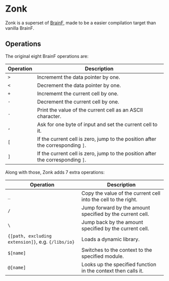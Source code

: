 # Zonk

Zonk is a superset of [BrainF](https://en.wikipedia.org/wiki/Brainfuck), made to be a easier compilation target than vanilla BrainF.

## Operations

The original eight BrainF operations are:

Operation | Description
--------- | -----------
`>` | Incrememt the data pointer by one.
`<` | Decrement the data pointer by one.
`+` | Incrememt the current cell by one.
`-` | Decrement the current cell by one.
`.` | Print the value of the current cell as an ASCII character.
`,` | Ask for one byte of input and set the current cell to it.
`[` | If the current cell is zero, jump to the position after the corresponding `]`.
`]` | If the current cell is zero, jump to the position after the corresponding `]`.

Along with those, Zonk adds 7 extra operations:

Operation | Description
--------- | -----------
`_` | Copy the value of the current cell into the cell to the right.
`/` | Jump forward by the amount specified by the current cell.
`\` | Jump back by the amount specified by the current cell.
`{[path, excluding extension]}`, e.g. `{/libs/io}` | Loads a dynamic library.
`$[name]` | Switches to the context to the specified module.
`@[name]` | Looks up the specified function in the context then calls it.
